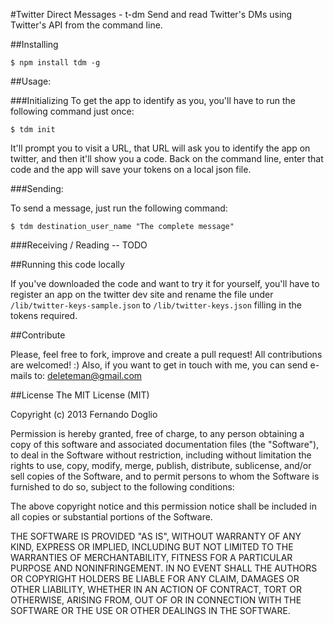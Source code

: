 #Twitter Direct Messages - t-dm
Send and read Twitter's DMs using Twitter's API from the command line.

##Installing

```
$ npm install tdm -g
```


##Usage:

###Initializing
To get the app to identify as you, you'll have to run the following command just once:
```
$ tdm init
```
It'll prompt you to visit a URL, that URL will ask you to identify the app on twitter, and then it'll show you a code. Back on the command line,  enter that code and the app will save your tokens on a local json file.

###Sending:

To send a message, just run the following command:

```
$ tdm destination_user_name "The complete message"
```

###Receiving / Reading
-- TODO

##Running this code locally

If you've downloaded the code and want to try it for yourself, you'll have to register an app on the twitter dev site and rename the file under `/lib/twitter-keys-sample.json` to `/lib/twitter-keys.json` filling in the tokens required.

##Contribute

Please, feel free to fork, improve and create a pull request! All contributions are welcomed! :) Also, if you want to get in touch with me, you can send e-mails to: deleteman@gmail.com

##License
The MIT License (MIT)

Copyright (c) 2013 Fernando Doglio

Permission is hereby granted, free of charge, to any person obtaining a copy of this software and associated documentation files (the "Software"), to deal in the Software without restriction, including without limitation the rights to use, copy, modify, merge, publish, distribute, sublicense, and/or sell copies of the Software, and to permit persons to whom the Software is furnished to do so, subject to the following conditions:

The above copyright notice and this permission notice shall be included in all copies or substantial portions of the Software.

THE SOFTWARE IS PROVIDED "AS IS", WITHOUT WARRANTY OF ANY KIND, EXPRESS OR IMPLIED, INCLUDING BUT NOT LIMITED TO THE WARRANTIES OF MERCHANTABILITY, FITNESS FOR A PARTICULAR PURPOSE AND NONINFRINGEMENT. IN NO EVENT SHALL THE AUTHORS OR COPYRIGHT HOLDERS BE LIABLE FOR ANY CLAIM, DAMAGES OR OTHER LIABILITY, WHETHER IN AN ACTION OF CONTRACT, TORT OR OTHERWISE, ARISING FROM, OUT OF OR IN CONNECTION WITH THE SOFTWARE OR THE USE OR OTHER DEALINGS IN THE SOFTWARE.
